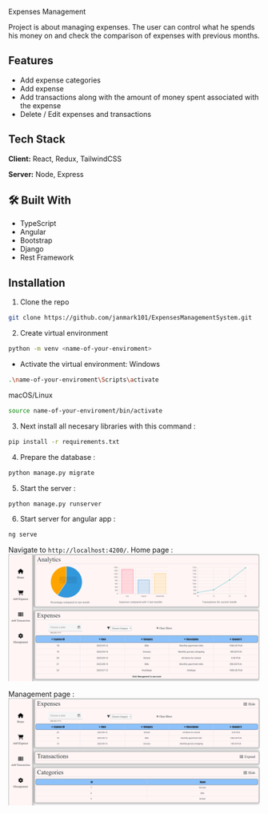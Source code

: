 
Expenses Management

Project is about managing expenses. The user can control what he spends his money on and check the comparison of expenses with previous months.


## Features

- Add expense categories
- Add expense 
- Add transactions along with the amount of money spent associated with the expense
- Delete / Edit expenses and transactions


## Tech Stack

**Client:** React, Redux, TailwindCSS

**Server:** Node, Express


## 🛠 Built With
- TypeScript
- Angular
- Bootstrap
- Django
- Rest Framework



## Installation

1. Clone the repo
```bash
git clone https://github.com/janmark101/ExpensesManagementSystem.git
```

2. Create virtual environment

```bash
python -m venv <name-of-your-enviroment> 
```

* Activate the virtual environment:
Windows
```bash
.\name-of-your-enviroment\Scripts\activate
```
macOS/Linux
```bash
source name-of-your-enviroment/bin/activate
```

3. Next install all necesary libraries with this command :

```bash
pip install -r requirements.txt
```

4. Prepare the database : 
```bash
python manage.py migrate
```

5. Start the server :
```bash
python manage.py runserver
```
6. Start server for angular app : 
```bash
ng serve
```

Navigate to `http://localhost:4200/`.
Home page : 
![Home page](readme_images/home.png)

Management page : 
![Management page](readme_images/Management.png)
